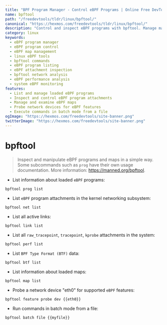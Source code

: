 ```yaml
---
title: "BPF Program Manager - Control eBPF Programs | Online Free DevTools by Hexmos"
name: bpftool
path: "/freedevtools/tldr/linux/bpftool/"
canonical: "https://hexmos.com/freedevtools/tldr/linux/bpftool/"
description: "Control and inspect eBPF programs with bpftool. Manage maps, attachments, and features easily. Free online tool, no registration required."
category: linux
keywords:
  - eBPF program manager
  - eBPF program control
  - eBPF map management
  - linux eBPF tools
  - bpftool commands
  - eBPF program listing
  - eBPF attachment inspection
  - bpftool network analysis
  - eBPF performance analysis
  - system eBPF monitoring
features:
  - List and manage loaded eBPF programs
  - Inspect and control eBPF program attachments
  - Manage and examine eBPF maps
  - Probe network devices for eBPF features
  - Execute commands in batch mode from a file
ogImage: "https://hexmos.com/freedevtools/site-banner.png"
twitterImage: "https://hexmos.com/freedevtools/site-banner.png"
---
```


# bpftool

> Inspect and manipulate eBPF programs and maps in a simple way.
> Some subcommands such as `prog` have their own usage documentation.
> More information: <https://manned.org/bpftool>.

- List information about loaded `eBPF` programs:

`bpftool prog list`

- List `eBPF` program attachments in the kernel networking subsystem:

`bpftool net list`

- List all active links:

`bpftool link list`

- List all `raw_tracepoint`, `tracepoint`, `kprobe` attachments in the system:

`bpftool perf list`

- List `BPF Type Format (BTF)` data:

`bpftool btf list`

- List information about loaded maps:

`bpftool map list`

- Probe a network device "eth0" for supported `eBPF` features:

`bpftool feature probe dev {{eth0}}`

- Run commands in batch mode from a file:

`bpftool batch file {{myfile}}`
